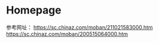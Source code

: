 # Homepage
参考网址：
https://sc.chinaz.com/moban/211021583000.htm
https://sc.chinaz.com/moban/200515064000.htm
